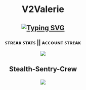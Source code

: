 <h1 align="center">V2Valerie</h1>

<h2 align="center">
    <a href="https://git.io/typing-svg"><img src="https://readme-typing-svg.demolab.com?font=Fira+Code&size=17&pause=1000&width=900&lines=Success+is+not+final%2C+failure+is+not+fatal%3A+It+is+the+courage+to+continue+that+counts" alt="Typing SVG" /></a>
</h2>

<!-- Streak stats -->
<h3 align="center">
    <p> ꜱᴛʀᴇᴀᴋ ꜱᴛᴀᴛꜱ || ᴀᴄᴄᴏᴜɴᴛ ꜱᴛʀᴇᴀᴋ </p> 
    <img align="center" src="https://streak-stats.demolab.com?user=V2Valerie&theme=transparent&hide_border=true&mode=weekly&card_width=800" />
    <p>
</h3>

<h2 align="center">
    <p>Stealth-Sentry-Crew</p>
    <a href="https://wigle.net">
<img border="0" src="https://wigle.net/bi/SvfcMkNO4ZWA9rEqpNXgdA.png">
</a> 
</h2>
